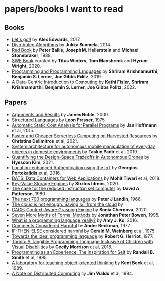 # papers/books I want to read

## Books
<!-- * [seneca - letters from a stoic](https://www.amazon.com/Letters-Penguin-Classics-Lucius-Annaeus/dp/0140442103) by **Penguin Classics**, ?.
* [epictetus - discourse and selected writings](https://www.amazon.com/Discourses-Selected-Writings-Penguin-Classics/dp/0140449469) by **Penguin Classics**, ?. -->
* [Let's go!!](https://lets-go.alexedwards.net/) by **Alex Edwards**, 2017.
* [Distributed Algorithms](https://jukkasuomela.fi/da/) by **Jukka Suomela**, 2014.
* [Red Book]() by **Peter Bailis**, **Joseph M. Hellerstein** and **Michael Stonebraker**, 1988.
* [SWE Book](https://abseil.io/resources/swe-book/html/toc.html) curated by **Titus Winters**, **Tom Manshreck** and **Hyrum Wright**, 2020.
* [Programming and Programming Languages](https://papl.cs.brown.edu/2020/) by **Shriram Krishnamurthi**, **Benjamin S. Lerner**, **Joe Gibbs Politz**, 2019.
* [A Data-Centric Introduction to Computing](https://dcic-world.org/2022-08-28/index.html) by **Kathi Fisler**, **Shriram Krishnamurthi**, **Benjamin S. Lerner**, **Joe Gibbs Politz**, 2022.


## Papers
* [Arguments and Results]() by **James Noble**, 2000.
* [Structured Languages](https://dl.acm.org/doi/10.1145/987305.987311) by **Leon Presser**, 1975.
* [Automatic Static Cost Analysis for Parallel Programs](http://www.cs.cmu.edu/~janh/assets/pdf/HoffmannS15.pdf) by **Jan Hoffmann** et al, 2015.
* [Faster and Cheaper Serverless Computing on Harvested Resources]() by **Christina Delimitrou** et al, 2021.
* [System architecture for autonomous mobile manipulation of everyday objects in domestic environments]() by **Taskin Padir** et al, 2019.
* [Quantifying the Design-Space Tradeoffs in Autonomous Drones](https://hparch.gatech.edu/papers/hadidi-asplos21-drone.pdf) by **Hyesoon Kim**, 2021.
* [Location-enhanced Authentication using the IoT](https://www.portokalidis.net/files/icelus_acsac16.pdf) by **Georgios Portokalidis** et al, 2016.
* [DATS: Data Containers for Web Applications](http://spark.ece.utexas.edu/pubs/ASPLOS-18-DATS.pdf) by **Mohit Tiwari** et al, 2018.
* [Key-Value Storage Engines](https://stratos.seas.harvard.edu/publications/key-value-storage-engines) by **Stratos Idreos**, 2020.
* [The case for the reduced instruction set computer](https://dl.acm.org/doi/10.1145/641914.641917) by **David A. Patterson**, 1980.
* [The next 700 programming languages](https://dl.acm.org/doi/10.1145/365230.365257) by **Peter J Landin**, 1966.
* [The cloud is not enough: Saving IoT from the cloud]() by 
* [CAGE: Context-Aware Grasping Engine](https://rail.gatech.edu/assets/files/Liu_ICRA20.pdf) by **Sonia Chernova**, 2020.
* [Seven More Myths of Formal Methods](https://www.researchgate.net/publication/224001134_Seven_More_Myths_of_Formal_Methods) by **Jonathan Peter Bowen**, 1995.
* [What is a programming language, really?](https://dl.acm.org/doi/abs/10.1145/3001878.3001880) by **Amy J. Ko**, 2016.
* [Comments Considered Harmful](https://dl.acm.org/doi/epdf/10.1145/954654.954664) by **Ander Beckman**, 1977.
* [IF-THEN-ELSE considered harmful](https://dl.acm.org/doi/10.1145/956028.956032) by **Gerald M. Weinberg** et al, 1975.
* [Towards the ideal programming language](https://dl.acm.org/doi/abs/10.1145/390019.808311) by **Robert G. Herriot**, 1977.
* [Torino: A Tangible Programming Language Inclusive of Children with Visual Disabilities](https://www.tandfonline.com/doi/abs/10.1080/07370024.2018.1512413) by **Cecily Morrison** et al, 2018.
* [Programming as an Experience: The Inspiration for Self](https://dl.acm.org/doi/10.5555/646153.679530) by **Randall B. Smith** et al, 1995.
* [A laboratory for teaching object-oriented thinking](https://dl.acm.org/doi/10.1145/74877.74879) by **Kent Beck** et al, 1989.
* [A Note on Distributed Computing](https://dl.acm.org/doi/book/10.5555/974938) by **Jim Waldo** et al, 1994.






